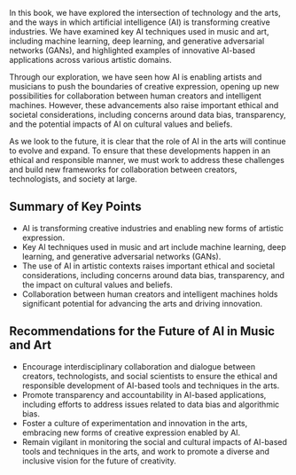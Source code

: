 
In this book, we have explored the intersection of technology and the arts, and the ways in which artificial intelligence (AI) is transforming creative industries. We have examined key AI techniques used in music and art, including machine learning, deep learning, and generative adversarial networks (GANs), and highlighted examples of innovative AI-based applications across various artistic domains.

Through our exploration, we have seen how AI is enabling artists and musicians to push the boundaries of creative expression, opening up new possibilities for collaboration between human creators and intelligent machines. However, these advancements also raise important ethical and societal considerations, including concerns around data bias, transparency, and the potential impacts of AI on cultural values and beliefs.

As we look to the future, it is clear that the role of AI in the arts will continue to evolve and expand. To ensure that these developments happen in an ethical and responsible manner, we must work to address these challenges and build new frameworks for collaboration between creators, technologists, and society at large.

Summary of Key Points
---------------------

* AI is transforming creative industries and enabling new forms of artistic expression.
* Key AI techniques used in music and art include machine learning, deep learning, and generative adversarial networks (GANs).
* The use of AI in artistic contexts raises important ethical and societal considerations, including concerns around data bias, transparency, and the impact on cultural values and beliefs.
* Collaboration between human creators and intelligent machines holds significant potential for advancing the arts and driving innovation.

Recommendations for the Future of AI in Music and Art
-----------------------------------------------------

* Encourage interdisciplinary collaboration and dialogue between creators, technologists, and social scientists to ensure the ethical and responsible development of AI-based tools and techniques in the arts.
* Promote transparency and accountability in AI-based applications, including efforts to address issues related to data bias and algorithmic bias.
* Foster a culture of experimentation and innovation in the arts, embracing new forms of creative expression enabled by AI.
* Remain vigilant in monitoring the social and cultural impacts of AI-based tools and techniques in the arts, and work to promote a diverse and inclusive vision for the future of creativity.
